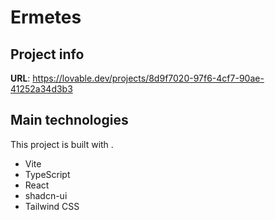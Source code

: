 # Ermetes

## Project info

**URL**: https://lovable.dev/projects/8d9f7020-97f6-4cf7-90ae-41252a34d3b3

## Main technologies

This project is built with .

- Vite
- TypeScript
- React
- shadcn-ui
- Tailwind CSS
